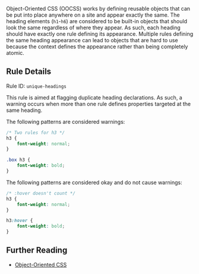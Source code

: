 Object-Oriented CSS (OOCSS) works by defining reusable objects that can be put into place anywhere on a site and appear exactly the same. The heading elements (`h1`-`h6`) are considered to be built-in objects that should look the same regardless of where they appear. As such, each heading should have exactly one rule defining its appearance. Multiple rules defining the same heading appearance can lead to objects that are hard to use because the context defines the appearance rather than being completely atomic.

## Rule Details

Rule ID: `unique-headings`

This rule is aimed at flagging duplicate heading declarations. As such, a warning occurs when more than one rule defines properties targeted at the same heading.

The following patterns are considered warnings:

```css
/* Two rules for h3 */
h3 {
    font-weight: normal;
}

.box h3 {
    font-weight: bold;
}
```

The following patterns are considered okay and do not cause warnings:

```css
/* :hover doesn't count */
h3 {
    font-weight: normal;
}

h3:hover {
    font-weight: bold;
}
```




## Further Reading

* [Object-Oriented CSS](http://www.slideshare.net/stubbornella/object-oriented-css)
